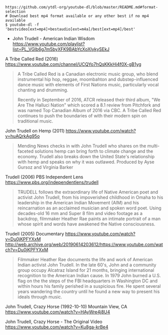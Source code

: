 ```
https://github.com/ytdl-org/youtube-dl/blob/master/README.md#format-selection
# Download best mp4 format available or any other best if no mp4 available
$ youtube-dl -f 'bestvideo[ext=mp4]+bestaudio[ext=m4a]/best[ext=mp4]/best'
```


* John Trudell - American Indian Wisdom
  https://www.youtube.com/playlist?list=PL_VGIb6g7m5byXFK9BAbYcXoXIykySEkJ


A Tribe Called Red (2016)
https://www.youtube.com/channel/UCQYo7hQsKKkHi4f0X-gB1yg

> A Tribe Called Red is a Canadian electronic music group, who blend
> instrumental hip hop, reggae, moombahton and dubstep-influenced dance
> music with elements of First Nations music, particularly vocal
> chanting and drumming.
> 
> Recently in September of 2016, ATCR released their third album, "We
> Are The Halluci Nation" which scored a 8.1 review from Pitchfork and
> was named Top Canadian Album of 2016 via CBC. A Tribe Called Red
> continues to push the boundaries of with their modern spin on
> traditional music.

John Trudell on Hemp (2011)
https://www.youtube.com/watch?v=huAQrkAg95o

> Mending News checks in with John Trudell who shares on the
> multi-faceted solutions hemp can bring forth to climate change and
> the economy.  Trudell also breaks down the United State's
> relationship with hemp and speaks on why it was outlawed. Produced
> by Ayse Gursoz and Virginia Barker

Trudell (2006) PBS Independent Lens
https://www.pbs.org/independentlens/trudell

> TRUDELL follows the extraordinary life of Native American poet and
> activist John Trudell, from his impoverished childhood in Omaha to
> his leadership in the American Indian Movement (AIM) and his
> reincarnation as an acclaimed musician and spoken word poet. Using
> decades-old 16 mm and Super 8 film and video footage as a backdrop,
> filmmaker Heather Rae paints an intimate portrait of a man whose
> spirit and words have awakened the Native consciousness.

Trudell (2005) Documentary
https://www.youtube.com/watch?v=Du0jKPFYXxM
http://web.archive.org/web/20190614203612/https://www.youtube.com/watch?v=Du0jKPFYXxM

> Filmmaker Heather Rae documents the life and work of American Indian
> activist John Trudell. In the late 60's, John and a community group
> occupy Alcatraz Island for 21 months, bringing international
> recognition to the American Indian cause. In 1979 John burned a
> U.S. flag on the the steps of the FBI headquarters in Washington DC
> and within hours his family perished in a suspicious fire. He spent
> several years wandering the country until he found a new way to
> present his ideals through music.

John Trudell, Crazy Horse (1992-10-10) Mountain View, CA
https://www.youtube.com/watch?v=HAyWre4j8U4

John Trudell, Crazy Horse - The Original Video
https://www.youtube.com/watch?v=Ku8ga-krBe4
